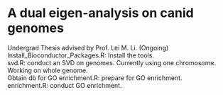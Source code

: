 # A dual eigen-analysis on canid genomes
 Undergrad Thesis advised by Prof. Lei M. Li. (Ongoing)  
 Install_Bioconductor_Packages.R: Install the tools.  
 svd.R: conduct an SVD on genomes. Currently using one chromosome. Working on whole genome.   
 Obtain db for GO enrichment.R: prepare for GO enrichment.  
 enrichment.R: conduct GO enrichment.  
 
